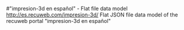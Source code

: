 #"impresion-3d en español" - Flat file data model
http://es.recuweb.com/impresion-3d/
Flat JSON file data model of the recuweb portal "impresion-3d en español"
